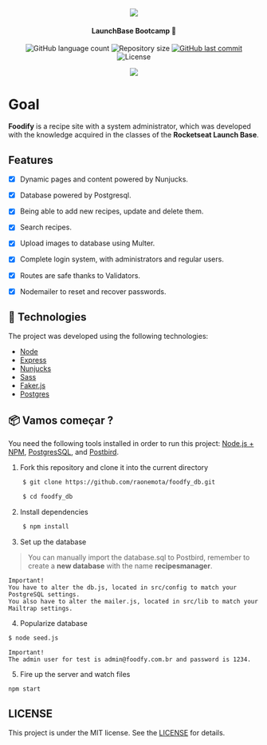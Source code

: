 <h1 align="center">
    <img src="https://ik.imagekit.io/h4s3kgnkax/logo_vGtLirxTS.png">
</h1>

<h4 align="center"> 
	LaunchBase Bootcamp 🚀
</h4>
<p align="center">
 
 <img alt="GitHub language count" src="https://img.shields.io/github/languages/count/raonemota/foodfy_db?color=%2304D361">
  
 <img alt="Repository size" src="https://img.shields.io/github/repo-size/raonemota/foodfy_db">

  <a href="https://github.com/raonemota/foodfy_db/commits/master">
    <img alt="GitHub last commit" src="https://img.shields.io/github/last-commit/raonemota/foodfy_db">
  </a>
  
  <img alt="License" src="https://img.shields.io/badge/license-MIT-brightgreen">
</p>

<div align="center">
  <img src="http://i.picasion.com/pic90/867803cf7204fdbb9f41584fc1a71747.gif"/>
</div>

# Goal

**Foodify** is a recipe site with a system administrator, which was developed with the knowledge acquired in the classes of the **Rocketseat Launch Base**.

## Features

- [x] Dynamic pages and content powered by Nunjucks.
- [x] Database powered by Postgresql.
- [x] Being able to add new recipes, update and delete them.
- [x] Search recipes.
- [x] Upload images to database using Multer.
- [x] Complete login system, with administrators and regular users.
- [x] Routes are safe thanks to Validators.
- [x] Nodemailer to reset and recover passwords.


## 🚀  Technologies

The project was developed using the following technologies:

- [Node](https://nodejs.org/)
- [Express](https://expressjs.com/)
- [Nunjucks](https://mozilla.github.io/nunjucks/)
- [Sass](https://sass-lang.com/)
- [Faker.js](https://github.com/marak/Faker.js/)
- [Postgres](https://node-postgres.com/)

## 📦  Vamos começar ?

You need the following tools installed in order to run this project: [Node.js + NPM](https://nodejs.org/), [PostgresSQL](https://node-postgres.com/), and [Postbird](https://github.com/Paxa/postbird).

1. Fork this repository and clone it into the current directory

```bash
    $ git clone https://github.com/raonemota/foodfy_db.git

    $ cd foodfy_db

```
2. Install dependencies

```bash
    $ npm install
```

3. Set up the database</br>

>You can manually import the database.sql to Postbird, remember to create a **new database** with the name **recipesmanager**.

```
Important!
You have to alter the db.js, located in src/config to match your PostgreSQL settings.    
You also have to alter the mailer.js, located in src/lib to match your Mailtrap settings.  
```

4. Popularize database

```bash
$ node seed.js
```
```
Important!
The admin user for test is admin@foodfy.com.br and password is 1234. 
```

5. Fire up the server and watch files

```bash
npm start
```

## LICENSE

This project is under the MIT license. See the [LICENSE](https://github.com/raonemota/foodfy_db/blob/master/LICENSE.md) for details.


